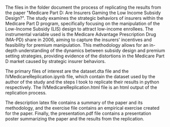 The files in the folder document the process of replicating the results from the paper "Medicare Part D: Are Insurers Gaming the Low Income Subsidy Design?". The study examines the strategic behaviors of insurers within the Medicare Part D program, specifically focusing on the manipulation of the Low-Income Subsidy (LIS) design to attract low-income enrollees. The instrumental variable used is the Medicare Advantage Prescription Drug (MA-PD) share in 2006, aiming to capture the insurers' incentives and feasibility for premium manipulation. This methodology allows for an in-depth understanding of the dynamics between subsidy design and premium setting strategies, providing evidence of the distortions in the Medicare Part D market caused by strategic insurer behaviors.


The primary files of interest are the dataset.dta file and the IVMedicareReplication.ipynb file, which contain the dataset used by the author of the study and the steps I took to replicate their results in python respectively. The IVMedicareReplication.html file is an html output of the replication process.

The description latex file contains a summary of the paper and its methodology, and the exercise file contains an empirical exercise created for the paper. Finally, the presentation.pdf file contains a presentation poster summarizing the paper and the results from the replication.

